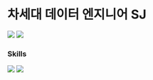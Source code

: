 # 차세대 데이터 엔지니어 **SJ**
 
<a href="https://www.instagram.com/seong2jae" target="_blank"><img src="https://img.shields.io/badge/instagram-ba55d3?style=flat-square&logo=instagram&logoColor=white"/></a>
<a href="#" target="_blank"><img src="https://img.shields.io/badge/nok5051@naver.com-03C75A?style=flat-square&logo=Naver&logoColor=white"/></a>




### Skills 
<img src="https://img.shields.io/badge/HTML5-F78181?style=flat-square&logo=HTML5&logoColor=white"/>
<img src="https://img.shields.io/badge/CSS3-5858FA?style=flat-square&logo=CSS5&logoColor=white"/>

